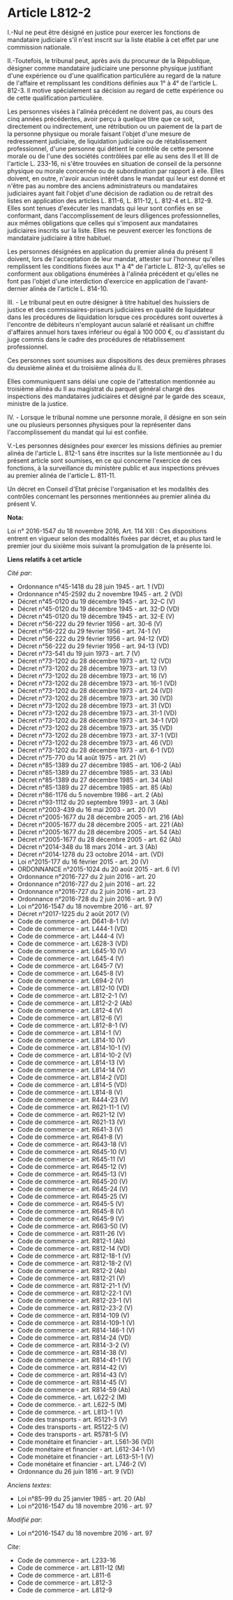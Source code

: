 # Article L812-2

I.-Nul ne peut être désigné en justice pour exercer les fonctions de mandataire judiciaire s'il n'est inscrit sur la liste
établie à cet effet par une commission nationale. 

II.-Toutefois, le tribunal peut, après avis du procureur de la République, désigner comme mandataire judiciaire une personne
physique justifiant d'une expérience ou d'une qualification particulière au regard de la nature de l'affaire et remplissant
les conditions définies aux 1° à 4° de l'article L. 812-3. Il motive spécialement sa décision au regard de cette expérience
ou de cette qualification particulière. 

Les personnes visées à l'alinéa précédent ne doivent pas, au cours des cinq années précédentes, avoir perçu à quelque titre
que ce soit, directement ou indirectement, une rétribution ou un paiement de la part de la personne physique ou morale
faisant l'objet d'une mesure de redressement judiciaire, de liquidation judiciaire ou de rétablissement professionnel, d'une
personne qui détient le contrôle de cette personne morale ou de l'une des sociétés contrôlées par elle au sens des II et III
de l'article L. 233-16, ni s'être trouvées en situation de conseil de la personne physique ou morale concernée ou de
subordination par rapport à elle. Elles doivent, en outre, n'avoir aucun intérêt dans le mandat qui leur est donné et n'être
pas au nombre des anciens administrateurs ou mandataires judiciaires ayant fait l'objet d'une décision de radiation ou de
retrait des listes en application des articles L. 811-6, L. 811-12, L. 812-4 et L. 812-9. Elles sont tenues d'exécuter les
mandats qui leur sont confiés en se conformant, dans l'accomplissement de leurs diligences professionnelles, aux mêmes
obligations que celles qui s'imposent aux mandataires judiciaires inscrits sur la liste. Elles ne peuvent exercer les
fonctions de mandataire judiciaire à titre habituel. 

Les personnes désignées en application du premier alinéa du présent II doivent, lors de l'acceptation de leur mandat,
attester sur l'honneur qu'elles remplissent les conditions fixées aux 1° à 4° de l'article L. 812-3, qu'elles se conforment
aux obligations énumérées à l'alinéa précédent et qu'elles ne font pas l'objet d'une interdiction d'exercice en application
de l'avant-dernier alinéa de l'article L. 814-10. 

III. - Le tribunal peut en outre désigner à titre habituel des huissiers de justice et des commissaires-priseurs judiciaires
en qualité de liquidateur dans les procédures de liquidation lorsque ces procédures sont ouvertes à l'encontre de débiteurs
n'employant aucun salarié et réalisant un chiffre d'affaires annuel hors taxes inférieur ou égal à 100 000 €, ou d'assistant
du juge commis dans le cadre des procédures de rétablissement professionnel.

Ces personnes sont soumises aux dispositions des deux premières phrases du deuxième alinéa et du troisième alinéa du II.

Elles communiquent sans délai une copie de l'attestation mentionnée au troisième alinéa du II au magistrat du parquet général
chargé des inspections des mandataires judiciaires et désigné par le garde des sceaux, ministre de la justice.

IV. - Lorsque le tribunal nomme une personne morale, il désigne en son sein une ou plusieurs personnes physiques pour la
représenter dans l'accomplissement du mandat qui lui est confiée.

V.-Les personnes désignées pour exercer les missions définies au premier alinéa de l'article L. 812-1 sans être inscrites sur
la liste mentionnée au I du présent article sont soumises, en ce qui concerne l'exercice de ces fonctions, à la surveillance
du ministère public et aux inspections prévues au premier alinéa de l'article L. 811-11. 

Un décret en Conseil d'Etat précise l'organisation et les modalités des contrôles concernant les personnes mentionnées au
premier alinéa du présent V.

**Nota:**

Loi n° 2016-1547 du 18 novembre 2016, Art. 114 XIII : Ces dispositions entrent en vigueur selon des modalités fixées par
décret, et au plus tard le premier jour du sixième mois suivant la promulgation de la présente loi.

**Liens relatifs à cet article**

_Cité par_:

  - Ordonnance n°45-1418 du 28 juin 1945 - art. 1 (VD)
  - Ordonnance n°45-2592 du 2 novembre 1945 - art. 2 (VD)
  - Décret n°45-0120 du 19 décembre 1945 - art. 32-C (V)
  - Décret n°45-0120 du 19 décembre 1945 - art. 32-D (VD)
  - Décret n°45-0120 du 19 décembre 1945 - art. 32-E (V)
  - Décret n°56-222 du 29 février 1956 - art. 30-6 (V)
  - Décret n°56-222 du 29 février 1956 - art. 74-1 (V)
  - Décret n°56-222 du 29 février 1956 - art. 94-12 (VD)
  - Décret n°56-222 du 29 février 1956 - art. 94-13 (VD)
  - Décret n°73-541 du 19 juin 1973 - art. 7 (V)
  - Décret n°73-1202 du 28 décembre 1973 - art. 12 (VD)
  - Décret n°73-1202 du 28 décembre 1973 - art. 13 (V)
  - Décret n°73-1202 du 28 décembre 1973 - art. 16 (V)
  - Décret n°73-1202 du 28 décembre 1973 - art. 16-1 (VD)
  - Décret n°73-1202 du 28 décembre 1973 - art. 24 (VD)
  - Décret n°73-1202 du 28 décembre 1973 - art. 30 (VD)
  - Décret n°73-1202 du 28 décembre 1973 - art. 31 (VD)
  - Décret n°73-1202 du 28 décembre 1973 - art. 31-1 (VD)
  - Décret n°73-1202 du 28 décembre 1973 - art. 34-1 (VD)
  - Décret n°73-1202 du 28 décembre 1973 - art. 35 (VD)
  - Décret n°73-1202 du 28 décembre 1973 - art. 37-1 (VD)
  - Décret n°73-1202 du 28 décembre 1973 - art. 46 (VD)
  - Décret n°73-1202 du 28 décembre 1973 - art. 6-1 (VD)
  - Décret n°75-770 du 14 août 1975 - art. 21 (V)
  - Décret n°85-1389 du 27 décembre 1985 - art. 106-2 (Ab)
  - Décret n°85-1389 du 27 décembre 1985 - art. 33 (Ab)
  - Décret n°85-1389 du 27 décembre 1985 - art. 34 (Ab)
  - Décret n°85-1389 du 27 décembre 1985 - art. 85 (Ab)
  - Décret n°86-1176 du 5 novembre 1986 - art. 2 (Ab)
  - Décret n°93-1112 du 20 septembre 1993 - art. 3 (Ab)
  - Décret n°2003-439 du 16 mai 2003 - art. 20 (V)
  - Décret n°2005-1677 du 28 décembre 2005 - art. 216 (Ab)
  - Décret n°2005-1677 du 28 décembre 2005 - art. 221 (Ab)
  - Décret n°2005-1677 du 28 décembre 2005 - art. 54 (Ab)
  - Décret n°2005-1677 du 28 décembre 2005 - art. 62 (Ab)
  - Décret n°2014-348 du 18 mars 2014 - art. 3 (Ab)
  - Décret n°2014-1278 du 23 octobre 2014 - art. (VD)
  - Loi n°2015-177 du 16 février 2015 - art. 20 (V)
  - ORDONNANCE n°2015-1024 du 20 août 2015 - art. 6 (V)
  - Ordonnance n°2016-727 du 2 juin 2016 - art. 20
  - Ordonnance n°2016-727 du 2 juin 2016 - art. 22
  - Ordonnance n°2016-727 du 2 juin 2016 - art. 23
  - Ordonnance n°2016-728 du 2 juin 2016 - art. 9 (V)
  - Loi n°2016-1547 du 18 novembre 2016 - art. 97
  - Décret n°2017-1225 du 2 août 2017 (V)
  - Code de commerce - art. D641-8-1 (V)
  - Code de commerce - art. L444-1 (VD)
  - Code de commerce - art. L444-4 (V)
  - Code de commerce - art. L628-3 (VD)
  - Code de commerce - art. L645-10 (V)
  - Code de commerce - art. L645-4 (V)
  - Code de commerce - art. L645-7 (V)
  - Code de commerce - art. L645-8 (V)
  - Code de commerce - art. L694-2 (V)
  - Code de commerce - art. L812-10 (VD)
  - Code de commerce - art. L812-2-1 (V)
  - Code de commerce - art. L812-2-2 (Ab)
  - Code de commerce - art. L812-4 (V)
  - Code de commerce - art. L812-6 (V)
  - Code de commerce - art. L812-8-1 (V)
  - Code de commerce - art. L814-1 (V)
  - Code de commerce - art. L814-10 (V)
  - Code de commerce - art. L814-10-1 (V)
  - Code de commerce - art. L814-10-2 (V)
  - Code de commerce - art. L814-13 (V)
  - Code de commerce - art. L814-14 (V)
  - Code de commerce - art. L814-2 (VD)
  - Code de commerce - art. L814-5 (VD)
  - Code de commerce - art. L814-8 (V)
  - Code de commerce - art. R444-23 (V)
  - Code de commerce - art. R621-11-1 (V)
  - Code de commerce - art. R621-12 (V)
  - Code de commerce - art. R621-13 (V)
  - Code de commerce - art. R641-3 (V)
  - Code de commerce - art. R641-8 (V)
  - Code de commerce - art. R643-18 (V)
  - Code de commerce - art. R645-10 (V)
  - Code de commerce - art. R645-11 (V)
  - Code de commerce - art. R645-12 (V)
  - Code de commerce - art. R645-13 (V)
  - Code de commerce - art. R645-20 (V)
  - Code de commerce - art. R645-24 (V)
  - Code de commerce - art. R645-25 (V)
  - Code de commerce - art. R645-5 (V)
  - Code de commerce - art. R645-8 (V)
  - Code de commerce - art. R645-9 (V)
  - Code de commerce - art. R663-50 (V)
  - Code de commerce - art. R811-26 (V)
  - Code de commerce - art. R812-1 (Ab)
  - Code de commerce - art. R812-14 (VD)
  - Code de commerce - art. R812-18-1 (V)
  - Code de commerce - art. R812-18-2 (V)
  - Code de commerce - art. R812-2 (Ab)
  - Code de commerce - art. R812-21 (V)
  - Code de commerce - art. R812-21-1 (V)
  - Code de commerce - art. R812-22-1 (V)
  - Code de commerce - art. R812-23-1 (V)
  - Code de commerce - art. R812-23-2 (V)
  - Code de commerce - art. R814-109 (V)
  - Code de commerce - art. R814-109-1 (V)
  - Code de commerce - art. R814-146-1 (V)
  - Code de commerce - art. R814-24 (VD)
  - Code de commerce - art. R814-3-2 (V)
  - Code de commerce - art. R814-38 (V)
  - Code de commerce - art. R814-41-1 (V)
  - Code de commerce - art. R814-42 (V)
  - Code de commerce - art. R814-43 (V)
  - Code de commerce - art. R814-45 (V)
  - Code de commerce - art. R814-59 (Ab)
  - Code de commerce. - art. L622-2 (M)
  - Code de commerce. - art. L622-5 (M)
  - Code de commerce. - art. L813-1 (V)
  - Code des transports - art. R5121-3 (V)
  - Code des transports - art. R5122-5 (V)
  - Code des transports - art. R5781-5 (V)
  - Code monétaire et financier - art. L561-36 (VD)
  - Code monétaire et financier - art. L612-34-1 (V)
  - Code monétaire et financier - art. L613-51-1 (V)
  - Code monétaire et financier - art. L746-2 (V)
  - Ordonnance du 26 juin 1816 - art. 9 (VD)

_Anciens textes_:

  - Loi n°85-99 du 25 janvier 1985 - art. 20 (Ab)
  - Loi n°2016-1547 du 18 novembre 2016 - art. 97

_Modifié par_:

  - Loi n°2016-1547 du 18 novembre 2016 - art. 97

_Cite_:

  - Code de commerce - art. L233-16
  - Code de commerce - art. L811-12 (M)
  - Code de commerce - art. L811-6
  - Code de commerce - art. L812-3
  - Code de commerce - art. L812-9
